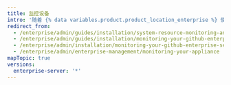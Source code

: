 ```yaml
---
title: 监控设备
intro: '随着 {% data variables.product.product_location_enterprise %} 使用量的逐渐增加，系统资源（例如 CPU、内存和存储空间）的利用率也会提高。 您可以配置监视和警报来提示潜在问题，以免这些问题对应用程序性能或可用性造成严重的负面影响。'
redirect_from:
  - /enterprise/admin/guides/installation/system-resource-monitoring-and-alerting/
  - /enterprise/admin/guides/installation/monitoring-your-github-enterprise-appliance/
  - /enterprise/admin/installation/monitoring-your-github-enterprise-server-appliance
  - /enterprise/admin/enterprise-management/monitoring-your-appliance
mapTopic: true
versions:
  enterprise-server: '*'
---
```


